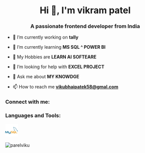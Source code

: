 <h1 align="center">Hi 👋, I'm vikram patel</h1>
<h3 align="center">A passionate frontend developer from India</h3>

- 🔭 I’m currently working on **tally**

- 🌱 I’m currently learning **MS SQL ^ POWER BI**

- 👯 My Hobbies are **LEARN AI SOFTEARE**

- 🤝 I’m looking for help with **EXCEL PROJECT**

- 💬 Ask me about **MY KNOWDGE**

- 📫 How to reach me **vikubhaipatek58@gmal.com**

<h3 align="left">Connect with me:</h3>
<p align="left">
</p>

<h3 align="left">Languages and Tools:</h3>
<p align="left"> <a href="https://www.mysql.com/" target="_blank" rel="noreferrer"> <img src="https://raw.githubusercontent.com/devicons/devicon/master/icons/mysql/mysql-original-wordmark.svg" alt="mysql" width="40" height="40"/> </a> </p>

<p><img align="center" src="https://github-readme-stats.vercel.app/api/top-langs?username=parelviku&show_icons=true&locale=en&layout=compact" alt="parelviku" /></p>
